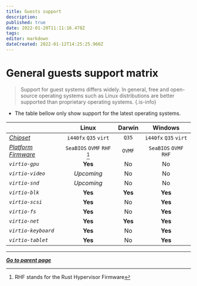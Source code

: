 ```yaml
---
title: Guests support
description: 
published: true
date: 2022-01-20T11:11:16.478Z
tags: 
editor: markdown
dateCreated: 2022-01-12T14:25:25.960Z
---
```


# General guests support matrix

> Support for guest systems differs widely. In general, free and open-source operating systems such as Linux distributions are better supported than proprietary operating systems.
{.is-info}

* The table bellow only show support for the latest operating systems.

| | Linux | Darwin | Windows |
| :- | :-: | :-: | :-: |
| *[Chipset](/virt/chipset)* | `i440fx` `Q35` `virt` | `Q35` | `i440fx` `Q35` `virt` |
| *[Platform Firmware](/virt/firmware)* | `SeaBIOS` `OVMF` `RHF` [^1] | `OVMF` | `SeaBIOS` `OVMF` `RHF` |
| *`virtio-gpu`* | **Yes** | No | No |
| *`virtio-video`* | *Upcoming* | No | No |
| *`virtio-snd`* | *Upcoming* | No | No |
| *`virtio-blk`* | **Yes** | **Yes** | **Yes** |
| *`virtio-scsi`* | **Yes** | No | **Yes** |
| *`virtio-fs`* | **Yes** | No | **Yes** |
| *`virtio-net`* | **Yes** |  **Yes** | **Yes** |
| *`virtio-keyboard`* | **Yes** | No | **Yes** |
| *`virtio-tablet`* | **Yes** | No | **Yes** |

[^1]: RHF stands for the Rust Hypervisor Firmware

---

*[**Go to parent page**](/virt/)*